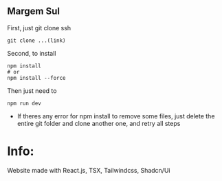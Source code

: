 ## Margem Sul

First, just git clone ssh

```
git clone ...(link)
```

Second, to install

```
npm install
# or
npm install --force
```

Then just need to 

```
npm run dev
```

- If theres any error for npm install to remove some files, just delete the entire git folder and clone another one, and retry all steps

# Info:

Website made with React.js, TSX, Tailwindcss, Shadcn/Ui

